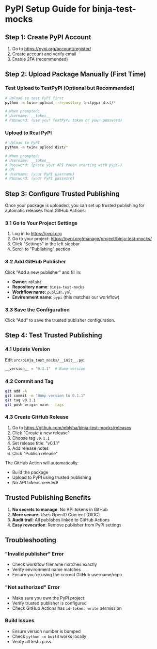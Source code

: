 # PyPI Setup Guide for binja-test-mocks

## Step 1: Create PyPI Account
1. Go to https://pypi.org/account/register/
2. Create account and verify email
3. Enable 2FA (recommended)

## Step 2: Upload Package Manually (First Time)

### Test Upload to TestPyPI (Optional but Recommended)
```bash
# Upload to test PyPI first
python -m twine upload --repository testpypi dist/*

# When prompted:
# Username: __token__
# Password: (use your TestPyPI token or your password)
```

### Upload to Real PyPI
```bash
# Upload to PyPI
python -m twine upload dist/*

# When prompted:
# Username: __token__ 
# Password: (paste your API token starting with pypi-)
# OR
# Username: (your PyPI username)
# Password: (your PyPI password)
```

## Step 3: Configure Trusted Publishing

Once your package is uploaded, you can set up trusted publishing for automatic releases from GitHub Actions:

### 3.1 Go to Your Project Settings
1. Log in to https://pypi.org
2. Go to your project: https://pypi.org/manage/project/binja-test-mocks/
3. Click "Settings" in the left sidebar
4. Scroll to "Publishing" section

### 3.2 Add GitHub Publisher
Click "Add a new publisher" and fill in:

- **Owner**: `mblsha`
- **Repository name**: `binja-test-mocks`
- **Workflow name**: `publish.yml`
- **Environment name**: `pypi` (this matches our workflow)

### 3.3 Save the Configuration
Click "Add" to save the trusted publisher configuration.

## Step 4: Test Trusted Publishing

### 4.1 Update Version
Edit `src/binja_test_mocks/__init__.py`:
```python
__version__ = "0.1.1"  # Bump version
```

### 4.2 Commit and Tag
```bash
git add -A
git commit -m "Bump version to 0.1.1"
git tag v0.1.1
git push origin main --tags
```

### 4.3 Create GitHub Release
1. Go to https://github.com/mblsha/binja-test-mocks/releases
2. Click "Create a new release"
3. Choose tag `v0.1.1`
4. Set release title: "v0.1.1"
5. Add release notes
6. Click "Publish release"

The GitHub Action will automatically:
- Build the package
- Upload to PyPI using trusted publishing
- No API tokens needed!

## Trusted Publishing Benefits

1. **No secrets to manage**: No API tokens in GitHub
2. **More secure**: Uses OpenID Connect (OIDC)
3. **Audit trail**: All publishes linked to GitHub Actions
4. **Easy revocation**: Remove publisher from PyPI settings

## Troubleshooting

### "Invalid publisher" Error
- Check workflow filename matches exactly
- Verify environment name matches
- Ensure you're using the correct GitHub username/repo

### "Not authorized" Error
- Make sure you own the PyPI project
- Verify trusted publisher is configured
- Check GitHub Actions has `id-token: write` permission

### Build Issues
- Ensure version number is bumped
- Check `python -m build` works locally
- Verify all tests pass